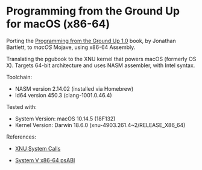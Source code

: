 # Programming from the Ground Up for macOS (x86-64)

Porting the [Programming from the Ground Up 1.0](https://savannah.nongnu.org/projects/pgubook/) book, by Jonathan Bartlett, to *macOS* Mojave, using x86-64 Assembly.

Translating the pgubook to the XNU kernel that powers macOS (formerly OS X).
Targets 64-bit architecture and uses NASM assembler, with Intel syntax.

Toolchain:
- NASM version 2.14.02 (installed via Homebrew)
- ld64 version 450.3 (clang-1001.0.46.4)

Tested with: 
- System Version: macOS 10.14.5 (18F132)
- Kernel Version: Darwin 18.6.0 (xnu-4903.261.4~2/RELEASE_X86_64)

References:

- [XNU System Calls](https://opensource.apple.com/source/xnu/xnu-4570.41.2/bsd/kern/syscalls.master.auto.html)

- [System V x86-64 psABI](https://github.com/hjl-tools/x86-psABI/wiki/X86-psABI)